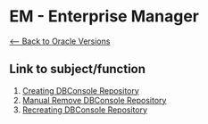 # EM - Enterprise Manager
[<-- Back to Oracle Versions](https://github.com/mtemporim/Databases/tree/main/Oracle/11g)

## Link to subject/function  
1. [Creating DBConsole Repository]()
1. [Manual Remove DBConsole Repository](https://github.com/mtemporim/Databases/blob/main/Oracle/11g/EM/ManualRemoveDbConsoleRepository.md)
1. [Recreating DBConsole Repository](https://github.com/mtemporim/Databases/blob/main/Oracle/11g/EM/RecreateEnterpriseManager.md)
